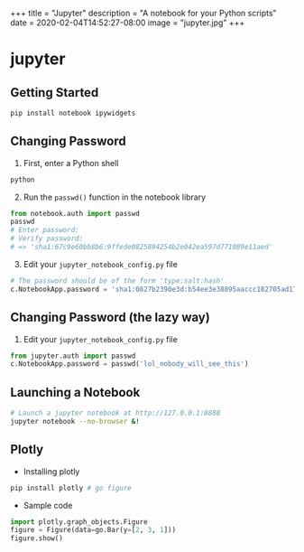 +++
title = "Jupyter"
description = "A notebook for your Python scripts"
date = 2020-02-04T14:52:27-08:00
image = "jupyter.jpg"
+++

# jupyter

## Getting Started

```sh
pip install notebook ipywidgets
```

## Changing Password

1. First, enter a Python shell

  ```sh
  python
  ```

2. Run the `passwd()` function in the notebook library

  ```py
  from notebook.auth import passwd
  passwd
  # Enter password:
  # Verify password:
  # => 'sha1:67c9e60bb8b6:9ffede0825894254b2e042ea597d771089e11aed'
  ```

3. Edit your `jupyter_notebook_config.py` file

  ```py
  # The password should be of the form 'type:salt:hash'
  c.NotebookApp.password = 'sha1:0827b2390e3d:b54ee3e38895aaccc182705ad174bfb3c6e86a10'
  ```


## Changing Password (the lazy way)

1. Edit your `jupyter_notebook_config.py` file

  ```py
  from jupyter.auth import passwd
  c.NotebookApp.password = passwd('lol_nobody_will_see_this')
  ```


## Launching a Notebook

```sh
# Launch a jupyter notebook at http://127.0.0.1:8888
jupyter notebook --no-browser &!
```

## Plotly

* Installing plotly

```sh
pip install plotly # go figure
```

* Sample code

```py
import plotly.graph_objects.Figure
figure = Figure(data=go.Bar(y=[2, 3, 1]))
figure.show()
```
